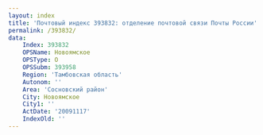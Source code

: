 ```yaml
---
layout: index
title: 'Почтовый индекс 393832: отделение почтовой связи Почты России'
permalink: /393832/
data:
    Index: 393832
    OPSName: Новоямское
    OPSType: О
    OPSSubm: 393958
    Region: 'Тамбовская область'
    Autonom: ''
    Area: 'Сосновский район'
    City: Новоямское
    City1: ''
    ActDate: '20091117'
    IndexOld: ''
---
```

